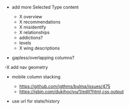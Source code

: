- add more Selected Type content

  - X overview
  - X recommendations
  - X misidentify
  - X relationships
  - addictions?
  - levels
  - X wing descriptions

- gapless/overlapping columns?

-X add nav geometry

- mobile column stacking

  - https://github.com/jgthms/bulma/issues/475
  - https://jsbin.com/dukihociyu/1/edit?html,css,output

- use url for state/history
